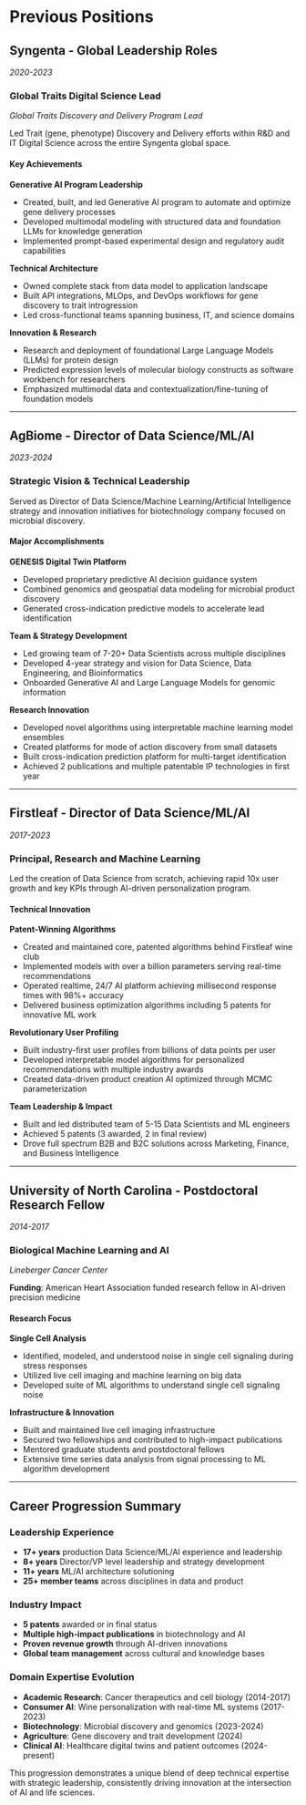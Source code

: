 # Previous Positions

## Syngenta - Global Leadership Roles
*2020-2023*

### Global Traits Digital Science Lead
*Global Traits Discovery and Delivery Program Lead*

Led Trait (gene, phenotype) Discovery and Delivery efforts within R&D and IT Digital Science across the entire Syngenta global space.

#### Key Achievements

**Generative AI Program Leadership**
- Created, built, and led Generative AI program to automate and optimize gene delivery processes
- Developed multimodal modeling with structured data and foundation LLMs for knowledge generation
- Implemented prompt-based experimental design and regulatory audit capabilities

**Technical Architecture**
- Owned complete stack from data model to application landscape
- Built API integrations, MLOps, and DevOps workflows for gene discovery to trait introgression
- Led cross-functional teams spanning business, IT, and science domains

**Innovation & Research**
- Research and deployment of foundational Large Language Models (LLMs) for protein design
- Predicted expression levels of molecular biology constructs as software workbench for researchers
- Emphasized multimodal data and contextualization/fine-tuning of foundation models

---

## AgBiome - Director of Data Science/ML/AI
*2023-2024*

### Strategic Vision & Technical Leadership

Served as Director of Data Science/Machine Learning/Artificial Intelligence strategy and innovation initiatives for biotechnology company focused on microbial discovery.

#### Major Accomplishments

**GENESIS Digital Twin Platform**
- Developed proprietary predictive AI decision guidance system
- Combined genomics and geospatial data modeling for microbial product discovery
- Generated cross-indication predictive models to accelerate lead identification

**Team & Strategy Development**
- Led growing team of 7-20+ Data Scientists across multiple disciplines
- Developed 4-year strategy and vision for Data Science, Data Engineering, and Bioinformatics
- Onboarded Generative AI and Large Language Models for genomic information

**Research Innovation**
- Developed novel algorithms using interpretable machine learning model ensembles
- Created platforms for mode of action discovery from small datasets
- Built cross-indication prediction platform for multi-target identification
- Achieved 2 publications and multiple patentable IP technologies in first year

---

## Firstleaf - Director of Data Science/ML/AI
*2017-2023*

### Principal, Research and Machine Learning

Led the creation of Data Science from scratch, achieving rapid 10x user growth and key KPIs through AI-driven personalization program.

#### Technical Innovation

**Patent-Winning Algorithms**
- Created and maintained core, patented algorithms behind Firstleaf wine club
- Implemented models with over a billion parameters serving real-time recommendations
- Operated realtime, 24/7 AI platform achieving millisecond response times with 98%+ accuracy
- Delivered business optimization algorithms including 5 patents for innovative ML work

**Revolutionary User Profiling**
- Built industry-first user profiles from billions of data points per user
- Developed interpretable model algorithms for personalized recommendations with multiple industry awards
- Created data-driven product creation AI optimized through MCMC parameterization

**Team Leadership & Impact**
- Built and led distributed team of 5-15 Data Scientists and ML engineers
- Achieved 5 patents (3 awarded, 2 in final review)
- Drove full spectrum B2B and B2C solutions across Marketing, Finance, and Business Intelligence

---

## University of North Carolina - Postdoctoral Research Fellow
*2014-2017*

### Biological Machine Learning and AI
*Lineberger Cancer Center*

**Funding**: American Heart Association funded research fellow in AI-driven precision medicine

#### Research Focus

**Single Cell Analysis**
- Identified, modeled, and understood noise in single cell signaling during stress responses
- Utilized live cell imaging and machine learning on big data
- Developed suite of ML algorithms to understand single cell signaling noise

**Infrastructure & Innovation**
- Built and maintained live cell imaging infrastructure
- Secured two fellowships and contributed to high-impact publications
- Mentored graduate students and postdoctoral fellows
- Extensive time series data analysis from signal processing to ML algorithm development

---

## Career Progression Summary

### Leadership Experience
- **17+ years** production Data Science/ML/AI experience and leadership
- **8+ years** Director/VP level leadership and strategy development
- **11+ years** ML/AI architecture solutioning
- **25+ member teams** across disciplines in data and product

### Industry Impact
- **5 patents** awarded or in final status
- **Multiple high-impact publications** in biotechnology and AI
- **Proven revenue growth** through AI-driven innovations
- **Global team management** across cultural and knowledge bases

### Domain Expertise Evolution
- **Academic Research**: Cancer therapeutics and cell biology (2014-2017)
- **Consumer AI**: Wine personalization with real-time ML systems (2017-2023)
- **Biotechnology**: Microbial discovery and genomics (2023-2024)
- **Agriculture**: Gene discovery and trait development (2024)
- **Clinical AI**: Healthcare digital twins and patient outcomes (2024-present)

This progression demonstrates a unique blend of deep technical expertise with strategic leadership, consistently driving innovation at the intersection of AI and life sciences.
